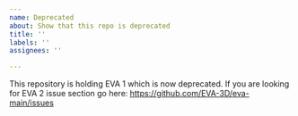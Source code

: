 ```yaml
---
name: Deprecated
about: Show that this repo is deprecated
title: ''
labels: ''
assignees: ''

---
```


This repository is holding EVA 1 which is now deprecated. If you are looking for EVA 2 issue section go here: https://github.com/EVA-3D/eva-main/issues

